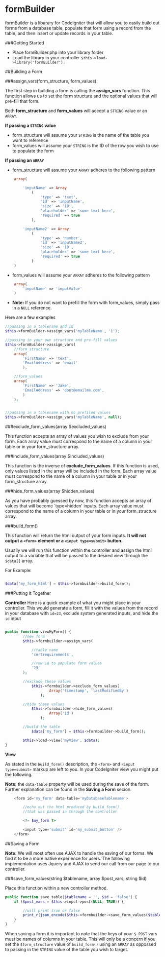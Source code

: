formBuilder
===========

formBuilder is a libarary for CodeIgniter that will allow you to easily build out forms from a database table, populate that form using a record from the table, and then insert or update records in your table.

###Getting Started

* Place formBuilder.php into your library folder
* Load the library in your controller `$this->load->library('formBuilder');`

##Building a Form

###assign_vars(form_structure, form_values)

The first step in building a form is calling the __assign_vars__ function. This function allows us to set the form structure and the optional values that will pre-fill that form.

Both __form_structure__ and __form_values__ will accept a `STRING` value or an `ARRAY`. 

__If passing a `STRING` value__

* form_structure will assume your `STRING` is the name of the table you want to reference
* form_values will assume your `STRING` is the ID of the row you wish to use to populate the form

__If passing an `ARRAY`__

* form_structure will assume your `ARRAY` adheres to the following pattern
```php
	array(

		'inputName' => Array
			(
				'type' => 'text',
				'id' => 'inputName',
				'size' => '10',
				'placeholder' => 'some text here',
				'required' => true
			),

		'inputName2' => Array
			(
				'type' => 'number',
				'id' => 'inputName2',
				'size' => '10',
				'placeholder' => 'some text here',
				'required' => true
			)
	)
```
* form_values will assume your `ARRAY` adheres to the following pattern
```php
	array(
		'inputName' => 'inputValue'
	)
```

* __Note:__ If you do not want to prefill the form with form_values, simply pass in a `NULL` reference.

Here are a few examples

```php
//passing in a tablename and id 
$this->formBuilder->assign_vars('myTableName', '1');

//passing in your own structure and pre-fill values
$this->formBuilder->assign_vars(
	//form_structure
	array(
		'FirstName' => 'text',
		'EmailAddress' => 'email'
		),

	//form_values
	array(
		'FirstName' => 'Jake',
		'EmailAddress' => 'dont@emailme.com',
		)
	);	


//passing in a tablename with no prefiled values
$this->formBuilder->assign_vars('myTableName', null);

```

###exclude_form_values(array $excluded_values)

This function accepts an array of values you wish to exclude from your form. Each array value must correspond to the name of a column in your table or in your form_structure array.


###include_form_values(array $included_values)

This function is the inverse of __exclude_form_values__. If this function is used, only values listed in the array will be included in the form. Each array value must correspond to the name of a column in your table or in your form_structure array.

###hide_form_values(array $hidden_values)

As you have probably guessed by now, this function accepts an array of values that will become `type=hidden' inputs.  Each array value must correspond to the name of a column in your table or in your form_structure array.

###build_form()

This function will return the html output of your form inputs. __It will not output a `<form>` element or a `<input type=submit>` button.__

Usually we will run this function within the controller and assign the html output to a variable that will be passed to the desired view through the `$data[]` array.

For Example:
```php

$data['my_form_html'] = $this->formbuilder->build_form();

```

###Putting It Together

__Controller__
Here is a quick example of what you might place in your controller. This would generate a form, fill it with the values from the record in your database with `id=23`, exclude system generated inputs, and hide the `id` input

```php

public function viewMyForm() {
		//new form
		$this->formbuilder->assign_vars(

			//table name
			'certrequirements',

			//row id to populate form values
			'23'
		);

		//exclude these values
			$this->formbuilder->exclude_form_values(
					Array('timestamp', 'lastModifiedBy')
				);

		//hide these values
			$this->formbuilder->hide_form_values(
					Array('id')
				);

		//build the table 
			$data['my_form'] = $this->formbuilder->build_form();

		$this->load->view('myView', $data); 
}

```

__View__

As stated in the `build_form()` description, the `<form>` and `<input type=submit>` markup are left to you. In your CodeIgniter view you might put the following.

__Note:__ the `data-table` property will be used during the save of the form. Further explanation can be found in the __Saving a Form__ secion.

```php
	<form id='my_form' data-table='myDatabaseTablename'>

		//echo out the html produced by build_form()
		//that was passed in through the controller

		<?= $my_form ?>

		<input type='submit' id='my_submit_button' />
	</form>

```

##Saving a Form

__Note:__ We will most often use AJAX to handle the saving of our forms. We find it to be a more native experience for users. The following implementation uses Jquery and AJAX to send our call from our page to our controller.

###save_form_values(string $tablename, array $post_vars, string $id)

Place this function within a new controller method.

```php
public function save_table($tablename = '', $id = 'false') {
	if ($post_vars = $this->input->post(NULL, TRUE)) {

		//will print true or false
		print_r(json_encode($this->formbuilder->save_form_values($tablename, $post_vars, $id)));
	}
}
```








When saving a form it is important to note that the keys of your `$_POST` vars must be names of columns in your table. This will only be a concern if you set the `$form_structure` value of `build_form()` using an `ARRAY` as oppossed to passing in the `STRING` value of the table you wish to target.